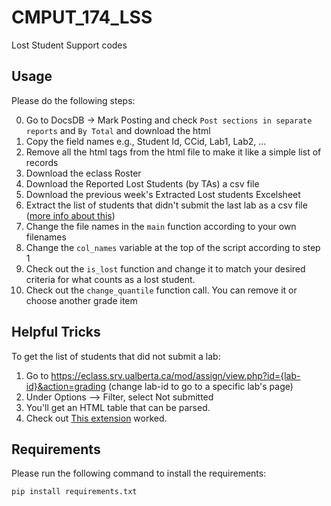 # CMPUT_174_LSS
Lost Student Support codes

## Usage

Please do the following steps:

0. Go to DocsDB -> Mark Posting and check `Post sections in separate reports` and `By Total` and download the html
1. Copy the field names e.g., Student Id, CCid, Lab1, Lab2, ...
2. Remove all the html tags from the html file to make it like a simple list of records 
3. Download the eclass Roster
4. Download the Reported Lost Students (by TAs) a csv file
5. Download the previous week's Extracted Lost students Excelsheet
6. Extract the list of students that didn't submit the last lab as a csv file ([more info about this](#helpful-tricks))
7. Change the file names in the `main` function according to your own filenames 
8. Change the `col_names` variable at the top of the script according to step 1
9. Check out the `is_lost` function and change it to match your desired criteria for what counts as a lost student.
10. Check out the `change_quantile` function call. You can remove it or choose another grade item 

## Helpful Tricks

To get the list of students that did not submit a lab:

1. Go to https://eclass.srv.ualberta.ca/mod/assign/view.php?id={lab-id}&action=grading (change lab-id to go to a specific lab's page)
2. Under Options --> Filter, select Not submitted
3. You'll get an HTML table that can be parsed. 
4. Check out [This extension](https://chrome.google.com/webstore/detail/table-capture/iebpjdmgckacbodjpijphcplhebcmeop) worked. 

## Requirements

Please run the following command to install the requirements:
```
pip install requirements.txt
```
